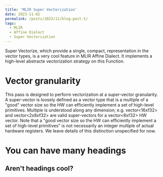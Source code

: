 ```yaml
---
title: 'MLIR Super Vectorization'
date: 2023-11-02
permalink: /posts/2023/11/blog-post-1/
tags:
  - MLIR
  - Affine Dialect
  - Super Vectorization
---
```


Super Vectorize, which provide a single, compact, representation in the vector types, is a very cool feature in MLIR Affine Dialect. It implements a high-level abstracte vectorization strategy on this Function.

Vector granularity
======

This pass is designed to perform vectorization at a super-vector granularity. A super-vector is loosely defined as a vector type that is a multiple of a "good" vector size so the HW can efficiently implement a set of high-level primitives. Multiple is understood along any dimension; e.g. vector<16xf32> and vector<2x8xf32> are valid super-vectors for a vector<8xf32> HW vector. Note that a "good vector size so the HW can efficiently implement a set of high-level primitives" is not necessarily an integer multiple of actual hardware registers. We leave details of this distinction unspecified for now.



You can have many headings
======

Aren't headings cool?
------